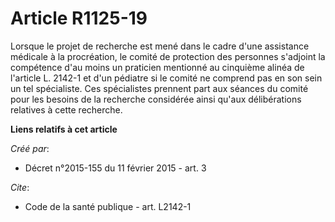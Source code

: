 # Article R1125-19

Lorsque le projet de recherche est mené dans le cadre d'une assistance médicale à la procréation, le comité de protection des
personnes s'adjoint la compétence d'au moins un praticien mentionné au cinquième alinéa de l'article L. 2142-1 et d'un
pédiatre si le comité ne comprend pas en son sein un tel spécialiste. Ces spécialistes prennent part aux séances du comité
pour les besoins de la recherche considérée ainsi qu'aux délibérations relatives à cette recherche.

**Liens relatifs à cet article**

_Créé par_:

  - Décret n°2015-155 du 11 février 2015 - art. 3

_Cite_:

  - Code de la santé publique - art. L2142-1
